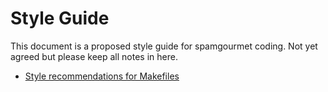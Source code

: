 # Style Guide

This document is a proposed style guide for spamgourmet coding. Not
yet agreed but please keep all notes in here.

- [Style recommendations for Makefiles](https://clarkgrubb.com/makefile-style-guide)
